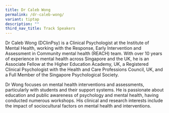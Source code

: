 ```yaml
---
title: Dr Caleb Wong
permalink: /dr-caleb-wong/
variant: tiptap
description: ""
third_nav_title: Track Speakers
---
```

<p></p>
<p>Dr Caleb Wong (DClinPsy) is a Clinical Psychologist at the Institute of
Mental Health, working with the Response, Early Intervention and Assessment
in Community mental health (REACH) team. With over 10 years of experience
in mental health across Singapore and the UK, he is an Associate Fellow
at the Higher Education Academy, UK, a Registered Clinical Psychologist
with the Health and Care Professions Council, UK, and a Full Member of
the Singapore Psychological Society.</p>
<p>Dr Wong focuses on mental health interventions and assessments, particularly
with students and their support systems. He is passionate about education
and public awareness of psychology and mental health, having conducted
numerous workshops. His clinical and research interests include the impact
of sociocultural factors on mental health and interventions.</p>
<p></p>